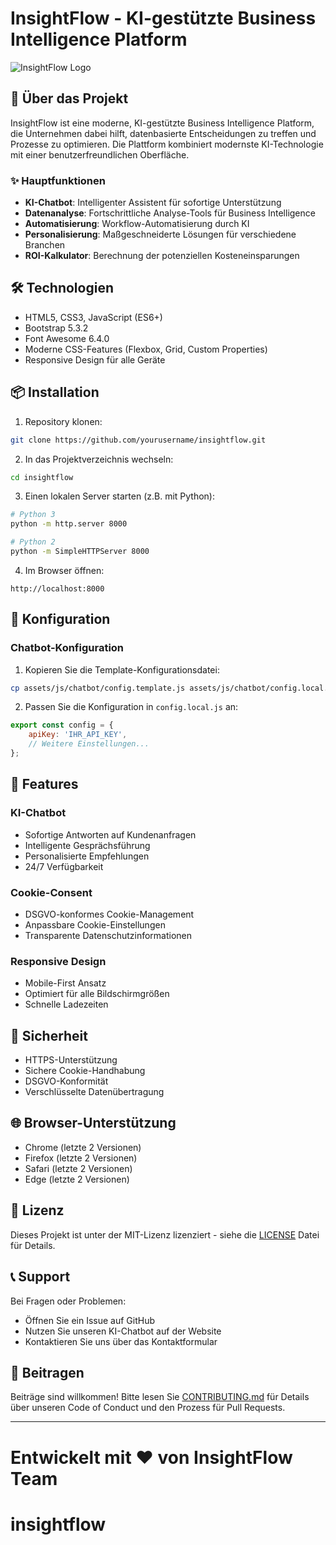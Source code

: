 
# InsightFlow - KI-gestützte Business Intelligence Platform

![InsightFlow Logo](assets/images/logo.png)

## 🚀 Über das Projekt

InsightFlow ist eine moderne, KI-gestützte Business Intelligence Platform, die Unternehmen dabei hilft, datenbasierte Entscheidungen zu treffen und Prozesse zu optimieren. Die Plattform kombiniert modernste KI-Technologie mit einer benutzerfreundlichen Oberfläche.

### ✨ Hauptfunktionen

- **KI-Chatbot**: Intelligenter Assistent für sofortige Unterstützung
- **Datenanalyse**: Fortschrittliche Analyse-Tools für Business Intelligence
- **Automatisierung**: Workflow-Automatisierung durch KI
- **Personalisierung**: Maßgeschneiderte Lösungen für verschiedene Branchen
- **ROI-Kalkulator**: Berechnung der potenziellen Kosteneinsparungen

## 🛠️ Technologien

- HTML5, CSS3, JavaScript (ES6+)
- Bootstrap 5.3.2
- Font Awesome 6.4.0
- Moderne CSS-Features (Flexbox, Grid, Custom Properties)
- Responsive Design für alle Geräte

## 📦 Installation

1. Repository klonen:
```bash
git clone https://github.com/yourusername/insightflow.git
```

2. In das Projektverzeichnis wechseln:
```bash
cd insightflow
```

3. Einen lokalen Server starten (z.B. mit Python):
```bash
# Python 3
python -m http.server 8000

# Python 2
python -m SimpleHTTPServer 8000
```

4. Im Browser öffnen:
```
http://localhost:8000
```

## 🔧 Konfiguration

### Chatbot-Konfiguration

1. Kopieren Sie die Template-Konfigurationsdatei:
```bash
cp assets/js/chatbot/config.template.js assets/js/chatbot/config.local.js
```

2. Passen Sie die Konfiguration in `config.local.js` an:
```javascript
export const config = {
    apiKey: 'IHR_API_KEY',
    // Weitere Einstellungen...
};
```

## 📱 Features

### KI-Chatbot
- Sofortige Antworten auf Kundenanfragen
- Intelligente Gesprächsführung
- Personalisierte Empfehlungen
- 24/7 Verfügbarkeit

### Cookie-Consent
- DSGVO-konformes Cookie-Management
- Anpassbare Cookie-Einstellungen
- Transparente Datenschutzinformationen

### Responsive Design
- Mobile-First Ansatz
- Optimiert für alle Bildschirmgrößen
- Schnelle Ladezeiten

## 🔐 Sicherheit

- HTTPS-Unterstützung
- Sichere Cookie-Handhabung
- DSGVO-Konformität
- Verschlüsselte Datenübertragung

## 🌐 Browser-Unterstützung

- Chrome (letzte 2 Versionen)
- Firefox (letzte 2 Versionen)
- Safari (letzte 2 Versionen)
- Edge (letzte 2 Versionen)

## 📄 Lizenz

Dieses Projekt ist unter der MIT-Lizenz lizenziert - siehe die [LICENSE](LICENSE) Datei für Details.

## 📞 Support

Bei Fragen oder Problemen:
- Öffnen Sie ein Issue auf GitHub
- Nutzen Sie unseren KI-Chatbot auf der Website
- Kontaktieren Sie uns über das Kontaktformular

## 🤝 Beitragen

Beiträge sind willkommen! Bitte lesen Sie [CONTRIBUTING.md](CONTRIBUTING.md) für Details über unseren Code of Conduct und den Prozess für Pull Requests.

---

Entwickelt mit ❤️ von InsightFlow Team
=======
# insightflow

